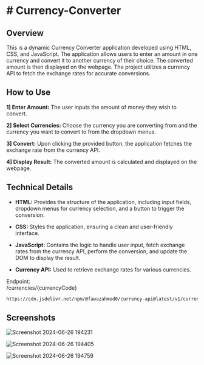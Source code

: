 
# # Currency-Converter

## Overview

This is a dynamic Currency Converter application developed using HTML, CSS, and JavaScript. The application allows users to enter an amount in one currency and convert it to another currency of their choice. The converted amount is then displayed on the webpage. The project utilizes a currency API to fetch the exchange rates for accurate conversions.

## How to Use

**1] Enter Amount:** The user inputs the amount of money they wish to convert.

**2] Select Currencies:** Choose the currency you are converting from and the currency you want to convert to from the dropdown menus.

**3] Convert:** Upon clicking the provided button, the application fetches the exchange rate from the currency API.

**4] Display Result:** The converted amount is calculated and displayed on the webpage. 

## Technical Details

- **HTML:** Provides the structure of the application, including input fields, dropdown menus for currency selection, and a button to trigger the conversion.

- **CSS:** Styles the application, ensuring a clean and user-friendly interface.

- **JavaScript:** Contains the logic to handle user input, fetch exchange rates from the currency API, perform the conversion, and update the DOM to display the result.

- **Currency API:** Used to retrieve exchange rates for various currencies.

Endpoint: <br>
/currencies/{currencyCode}
```bash
https://cdn.jsdelivr.net/npm/@fawazahmed0/currency-api@latest/v1/currencies/eur.json
```

## Screenshots

![Screenshot 2024-06-26 194231](https://github.com/HarshMaurya04/Currency-Converter/assets/139550654/c754d70e-4d20-41bf-b8c2-f594964d39f8)

![Screenshot 2024-06-26 194405](https://github.com/HarshMaurya04/Currency-Converter/assets/139550654/6fe5fd51-e545-4731-ad73-60e062c678c9)

![Screenshot 2024-06-26 194759](https://github.com/HarshMaurya04/Currency-Converter/assets/139550654/adba2da4-9928-495d-bc78-8ac0f674e00a)
